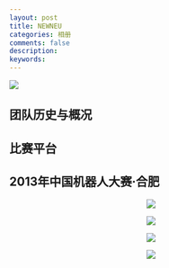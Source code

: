 ```yaml
---
layout: post
title: NEWNEU
categories: 相册
comments: false
description: 
keywords: 
---
```

![](http://p5iojc2zy.bkt.clouddn.com/_posts/blog/_image/QQ截图20140526181628.png)
## 团队历史与概况

## 比赛平台

## 2013年中国机器人大赛·合肥
<center>

![](http://p5iojc2zy.bkt.clouddn.com/_posts/blog/_image/P1060265.JPG)

![](http://p5iojc2zy.bkt.clouddn.com/_posts/blog/_image/P1060647.JPG)


![](http://p5iojc2zy.bkt.clouddn.com/_posts/blog/_image/P1060436.JPG)




![](http://p5iojc2zy.bkt.clouddn.com/_posts/blog/_image/机器人笑脸迎人.jpg)
